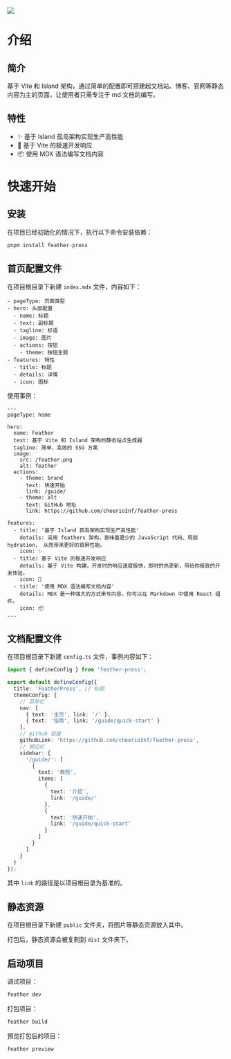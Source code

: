 ![](https://cheerioinf-img.oss-cn-beijing.aliyuncs.com/img/Vector%20(1).svg)

# 介绍

## 简介

基于 Vite 和 Island 架构，通过简单的配置即可搭建起文档站、博客、官网等静态内容为主的页面，让使用者只需专注于 md 文档的编写。

## 特性

- ✨ 基于 Island 孤岛架构实现生产高性能
- 🚀 基于 Vite 的极速开发响应
- 📦 使用 MDX 语法编写文档内容

# 快速开始

## 安装

在项目已经初始化的情况下，执行以下命令安装依赖：

```bash
pnpm install feather-press
```

## 首页配置文件

在项目根目录下新建 `index.mdx` 文件，内容如下：

```mdx
- pageType: 页面类型
- hero: 头部配置
  - name: 标题
  - text: 副标题
  - tagline: 标语
  - image: 图片
  - actions: 按钮
    - theme: 按钮主题
- features: 特性
  - title: 标题
  - details: 详情
  - icon: 图标
```

使用事例：

```mdx
---
pageType: home

hero:
  name: Feather
  text: 基于 Vite 和 Island 架构的静态站点生成器
  tagline: 简单、高效的 SSG 方案
  image:
    src: /feather.png
    alt: feather
  actions:
    - theme: brand
      text: 快速开始
      link: /guide/
    - theme: alt
      text: GitHub 地址
      link: https://github.com/cheerioInf/feather-press

features:
  - title: '基于 Island 孤岛架构实现生产高性能'
    details: 采用 feathers 架构，意味着更少的 JavaScript 代码、局部 hydration， 从而带来更好的首屏性能。
    icon: ✨
  - title: 基于 Vite 的极速开发响应
    details: 基于 Vite 构建，开发时的响应速度极快，即时的热更新，带给你极致的开发体验。
    icon: 🚀
  - title: '使用 MDX 语法编写文档内容'
    details: MDX 是一种强大的方式来写内容。你可以在 Markdown 中使用 React 组件。
    icon: 📦
---
```

## 文档配置文件

在项目根目录下新建 `config.ts` 文件，事例内容如下：

```ts
import { defineConfig } from 'feather-press';

export default defineConfig({
  title: 'FeatherPress', // 标题
  themeConfig: {
    // 菜单栏
    nav: [
      { text: '主页', link: '/' },
      { text: '指南', link: '/guide/quick-start' }
    ],
    // github 链接
    githubLink: 'https://github.com/cheerioInf/feather-press',
    // 侧边栏
    sidebar: {
      '/guide/': [
        {
          text: '教程',
          items: [
            {
              text: '介绍',
              link: '/guide/'
            },
            {
              text: '快速开始',
              link: '/guide/quick-start'
            }
          ]
        }
      ]
    }
  }
});
```

其中 `link` 的路径是以项目根目录为基准的。

## 静态资源

在项目根目录下新建 `public` 文件夹，将图片等静态资源放入其中。

打包后，静态资源会被复制到 `dist` 文件夹下。

## 启动项目

调试项目：

```bash
feather dev
```

打包项目：

```bash
feather build
```

预览打包后的项目：

```bash
feather preview
```
